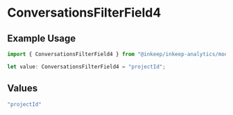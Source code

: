 # ConversationsFilterField4

## Example Usage

```typescript
import { ConversationsFilterField4 } from "@inkeep/inkeep-analytics/models/components";

let value: ConversationsFilterField4 = "projectId";
```

## Values

```typescript
"projectId"
```